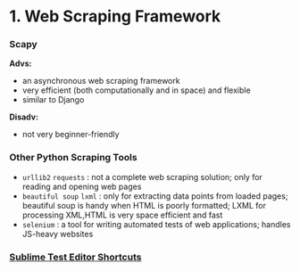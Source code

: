 # 1. Web Scraping Framework 

### Scapy 
__Advs:__
* an asynchronous web scraping framework
* very efficient (both computationally and in space) and flexible 
* similar to Django

__Disadv:__
* not very beginner-friendly 


### Other Python Scraping Tools 
* `urllib2` `requests` : not a complete web scraping solution; only for reading and opening web pages 
* `beautiful soup` `lxml` : only for extracting data points from loaded pages; beautiful soup is handy when HTML is poorly formatted; LXML for processing XML,HTML is very space efficient and fast 
* `selenium` : a tool for writing automated tests of web applications; handles JS-heavy websites 

 
### [Sublime Test Editor Shortcuts](http://docs.sublimetext.info/en/latest/reference/keyboard_shortcuts_osx.html)  

